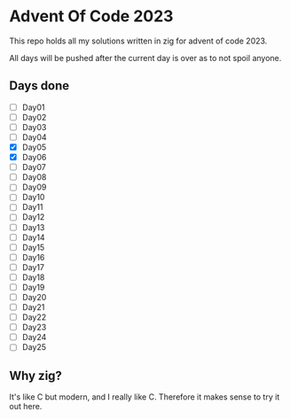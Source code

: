 # Advent Of Code 2023

This repo holds all my solutions written in zig for advent of code 2023.

All days will be pushed after the current day is over as to not spoil anyone.

## Days done

 - [ ] Day01
 - [ ] Day02
 - [ ] Day03
 - [ ] Day04
 - [X] Day05
 - [X] Day06
 - [ ] Day07
 - [ ] Day08
 - [ ] Day09
 - [ ] Day10
 - [ ] Day11
 - [ ] Day12
 - [ ] Day13
 - [ ] Day14
 - [ ] Day15
 - [ ] Day16
 - [ ] Day17
 - [ ] Day18
 - [ ] Day19
 - [ ] Day20
 - [ ] Day21
 - [ ] Day22
 - [ ] Day23
 - [ ] Day24
 - [ ] Day25

## Why zig?

It's like C but modern, and I really like C. Therefore it makes sense to try it
out here.
